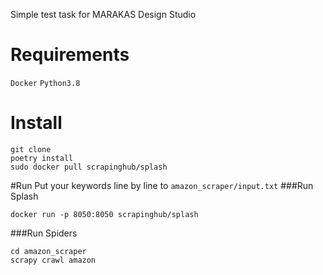 Simple test task for MARAKAS Design Studio

# Requirements
`Docker`
`Python3.8`
# Install
```
git clone 
poetry install
sudo docker pull scrapinghub/splash
```  

#Run
Put your keywords line by line to `amazon_scraper/input.txt`
###Run Splash
```
docker run -p 8050:8050 scrapinghub/splash
```
###Run Spiders
```
cd amazon_scraper
scrapy crawl amazon
```
